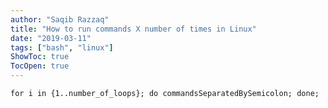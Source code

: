 ```yaml
---
author: "Saqib Razzaq"
title: "How to run commands X number of times in Linux"
date: "2019-03-11"
tags: ["bash", "linux"]
ShowToc: true
TocOpen: true
---
```


`for i in {1..number_of_loops}; do commandsSeparatedBySemicolon; done;`